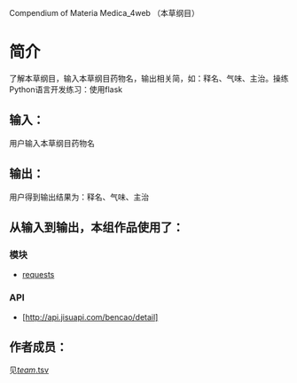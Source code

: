 ﻿Compendium of Materia Medica_4web （本草纲目） 

# 简介 
了解本草纲目，输入本草纲目药物名，输出相关简，如：释名、气味、主治。操练Python语言开发练习：使用flask



## 输入：
用户输入本草纲目药物名
## 输出：
用户得到输出结果为：释名、气味、主治
## 从输入到输出，本组作品使用了：
### 模块
* [requests](http://docs.python-requests.org/zh_CN/latest/user/quickstart.html#id2)

### API
* [http://api.jisuapi.com/bencao/detail]

## 作者成员：
见[_team_.tsv](_team_/_team_.tsv)
